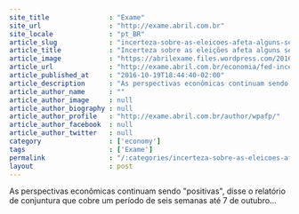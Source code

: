 ```yaml
---
site_title               : "Exame"
site_url                 : "http://exame.abril.com.br"
site_locale              : "pt_BR"
article_slug             : "incerteza-sobre-as-eleicoes-afeta-alguns-setores-diz-fed"
article_title            : "Incerteza sobre as eleições afeta alguns setores, diz Fed"
article_image            : "https://abrilexame.files.wordpress.com/2016/10/size_960_16_9_federal-reserve7.jpg?quality=70&strip=all&w=960"
article_url              : "http://exame.abril.com.br/economia/fed-incerteza-sobre-as-eleicoes-afeta-alguns-setores/"
article_published_at     : "2016-10-19T18:44:40-02:00"
article_description      : "As perspectivas econômicas continuam sendo 'positivas', disse o relatório de conjuntura que cobre um período de seis semanas até 7 de outubro..."
article_author_name      : ""
article_author_image     : null
article_author_biography : null
article_author_profile   : "http://exame.abril.com.br/author/wpafp/"
article_author_facebook  : null
article_author_twitter   : null
category                 : ['economy']
tags                     : ['Exame']
permalink                : "/:categories/incerteza-sobre-as-eleicoes-afeta-alguns-setores-diz-fed/"
layout                   : post
---
```


As perspectivas econômicas continuam sendo "positivas", disse o relatório de conjuntura que cobre um período de seis semanas até 7 de outubro...
